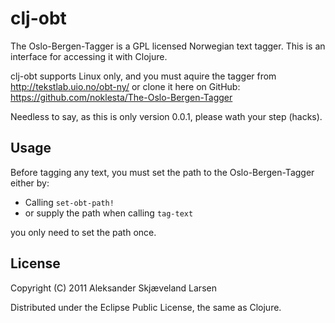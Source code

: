 # clj-obt

The Oslo-Bergen-Tagger is a GPL licensed Norwegian text tagger. This is an interface for accessing it with Clojure.

clj-obt supports Linux only, and you must aquire the tagger from http://tekstlab.uio.no/obt-ny/ or clone it here on GitHub: https://github.com/noklesta/The-Oslo-Bergen-Tagger

Needless to say, as this is only version 0.0.1, please wath your step (hacks).

## Usage

Before tagging any text, you must set the path to the Oslo-Bergen-Tagger either by:

* Calling `set-obt-path!`
* or supply the path when calling `tag-text`

you only need to set the path once.

## License

Copyright (C) 2011 Aleksander Skjæveland Larsen

Distributed under the Eclipse Public License, the same as Clojure.
